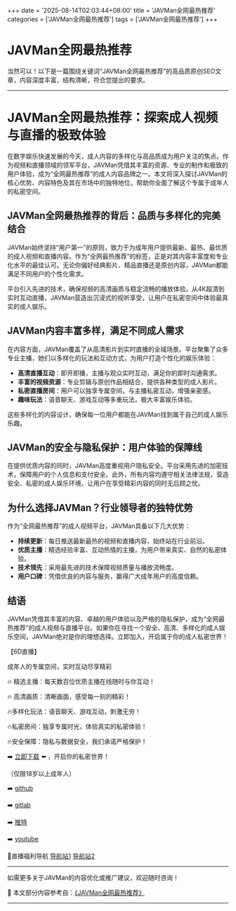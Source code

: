 +++
date = '2025-08-14T02:03:44+08:00'
title = 'JAVMan全网最热推荐'
categories = ['JAVMan全网最热推荐']
tags = ['JAVMan全网最热推荐']
+++

# JAVMan全网最热推荐

当然可以！以下是一篇围绕关键词“JAVMan全网最热推荐”的高品质原创SEO文章，内容深度丰富，结构清晰，符合您提出的要求。

---

# JAVMan全网最热推荐：探索成人视频与直播的极致体验

在数字娱乐快速发展的今天，成人内容的多样化与高品质成为用户关注的焦点。作为视频和直播领域的领军平台，JAVMan凭借其丰富的资源、专业的制作和极致的用户体验，成为“全网最热推荐”的成人内容品牌之一。本文将深入探讨JAVMan的核心优势、内容特色及其在市场中的独特地位，帮助你全面了解这个专属于成年人的私密空间。

## JAVMan全网最热推荐的背后：品质与多样化的完美结合

JAVMan始终坚持“用户第一”的原则，致力于为成年用户提供最新、最热、最优质的成人视频和直播内容。作为“全网最热推荐”的标签，正是对其内容丰富度和专业化水平的最佳认可。无论你偏好经典影片、精品直播还是原创内容，JAVMan都能满足不同用户的个性化需求。

平台引入先进的技术，确保视频的高清画质与稳定流畅的播放体验。从4K超清到实时互动直播，JAVMan营造出沉浸式的视听享受，让用户在私密空间中体验最真实的成人娱乐。

## JAVMan内容丰富多样，满足不同成人需求

在内容方面，JAVMan覆盖了从高清影片到实时直播的全域场景。平台聚集了众多专业主播，她们以多样化的玩法和互动方式，为用户打造个性化的娱乐体验：

- **高清直播互动**：即开即播，主播与观众实时互动，满足你的即时沟通需求。
- **丰富的视频资源**：专业剪辑与原创作品相结合，提供各种类型的成人影片。
- **私密直播房间**：用户可以独享专属空间，与主播私密互动，增强亲密感。
- **趣味玩法**：语音聊天、游戏互动等多重玩法，极大丰富娱乐体验。

这些多样化的内容设计，确保每一位用户都能在JAVMan找到属于自己的成人娱乐乐趣。

## JAVMan的安全与隐私保护：用户体验的保障线

在提供优质内容的同时，JAVMan高度重视用户隐私安全。平台采用先进的加密技术，保障用户的个人信息和支付安全。此外，所有内容均遵守相关法律法规，营造安全、私密的成人娱乐环境，让用户在享受精彩内容的同时无后顾之忧。

## 为什么选择JAVMan？行业领导者的独特优势

作为“全网最热推荐”的成人视频平台，JAVMan具备以下几大优势：

- **持续更新**：每日推送最新最热的视频和直播内容，始终站在行业前沿。
- **优质主播**：精选经验丰富、互动热情的主播，为用户带来真实、自然的私密体验。
- **技术领先**：采用最先进的技术保障视频质量与播放流畅度。
- **用户口碑**：凭借优良的内容与服务，赢得广大成年用户的高度信赖。

## 结语

JAVMan凭借其丰富的内容、卓越的用户体验以及严格的隐私保护，成为“全网最热推荐”的成人视频与直播平台。如果你在寻找一个安全、高清、多样化的成人娱乐空间，JAVMan绝对是你的理想选择。立即加入，开启属于你的成人私密世界！

【6D直播】

成年人的专属空间，实时互动尽享精彩

🔥 精选主播：每天数百位优质主播在线随时与你互动！

🔥 高清画质：清晰画面，感受每一刻的精彩！

🔥多样化玩法：语音聊天、游戏互动，刺激无穷！

🔥私密房间：独享专属时光，体验真实的私密体验！

🔥安全保障：隐私与数据安全，我们承诺严格保护！

➡️ [立即下载](https://down123.s3.ap-east-1.amazonaws.com/down/down.html?channelCode=blog) ⬅️ ，开启你的私密世界！

（仅限18岁以上成年人）

➡️ [github](https://aldult-live.github.io/)

➡️ [gitlab](https://seo-09598d.gitlab.io/)

➡️ [推特](https://x.com/wegame33)

➡️ [youtube](https://www.youtube.com/@6Dlive)

🔞直播福利导航 [导航站1](https://webstack-86085a.gitlab.io/) [导航站2](https://onlygit123-2.github.io/)

---

如需更多关于JAVMan的内容优化或推广建议，欢迎随时咨询！


📘 本文部分内容参考自：[《JAVMan全网最热推荐》](https://webstack-hugo-4.pages.dev/)

---
